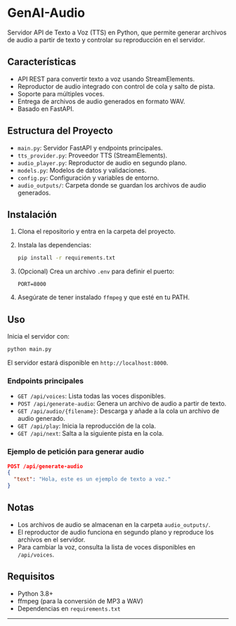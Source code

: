 # GenAI-Audio

Servidor API de Texto a Voz (TTS) en Python, que permite generar archivos de audio a partir de texto y controlar su reproducción en el servidor.

## Características

- API REST para convertir texto a voz usando StreamElements.
- Reproductor de audio integrado con control de cola y salto de pista.
- Soporte para múltiples voces.
- Entrega de archivos de audio generados en formato WAV.
- Basado en FastAPI.

## Estructura del Proyecto

- `main.py`: Servidor FastAPI y endpoints principales.
- `tts_provider.py`: Proveedor TTS (StreamElements).
- `audio_player.py`: Reproductor de audio en segundo plano.
- `models.py`: Modelos de datos y validaciones.
- `config.py`: Configuración y variables de entorno.
- `audio_outputs/`: Carpeta donde se guardan los archivos de audio generados.

## Instalación

1. Clona el repositorio y entra en la carpeta del proyecto.
2. Instala las dependencias:
   ```sh
   pip install -r requirements.txt
   ```
3. (Opcional) Crea un archivo `.env` para definir el puerto:
   ```
   PORT=8000
   ```

4. Asegúrate de tener instalado `ffmpeg` y que esté en tu PATH.

## Uso

Inicia el servidor con:

```sh
python main.py
```

El servidor estará disponible en `http://localhost:8000`.

### Endpoints principales

- `GET /api/voices`: Lista todas las voces disponibles.
- `POST /api/generate-audio`: Genera un archivo de audio a partir de texto.
- `GET /api/audio/{filename}`: Descarga y añade a la cola un archivo de audio generado.
- `GET /api/play`: Inicia la reproducción de la cola.
- `GET /api/next`: Salta a la siguiente pista en la cola.

### Ejemplo de petición para generar audio

```json
POST /api/generate-audio
{
  "text": "Hola, este es un ejemplo de texto a voz."
}
```

## Notas

- Los archivos de audio se almacenan en la carpeta `audio_outputs/`.
- El reproductor de audio funciona en segundo plano y reproduce los archivos en el servidor.
- Para cambiar la voz, consulta la lista de voces disponibles en `/api/voices`.

## Requisitos

- Python 3.8+
- ffmpeg (para la conversión de MP3 a WAV)
- Dependencias en `requirements.txt`

---
